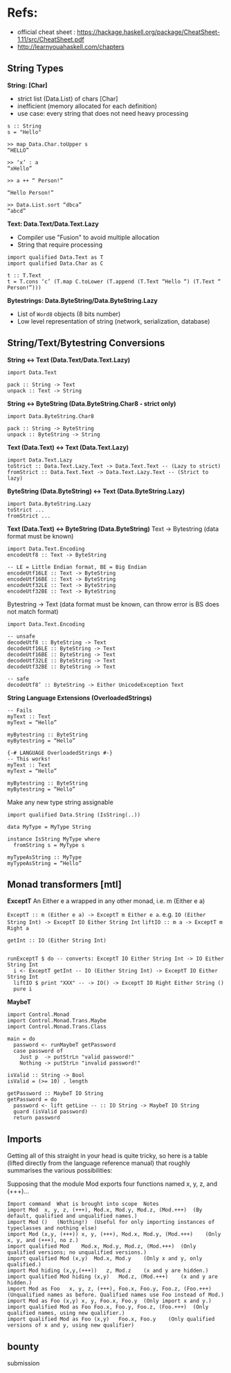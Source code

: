 # Refs:

- official cheat sheet : https://hackage.haskell.org/package/CheatSheet-1.11/src/CheatSheet.pdf
- http://learnyouahaskell.com/chapters

## String Types 

**String: [Char]**
- strict list (Data.List) of chars [Char]
- inefficient (memory allocated for each definition)
- use case: every string that does not need heavy processing

```
s :: String
s = "Hello"

>> map Data.Char.toUpper s
“HELLO”

>> ‘x’ : a
“xHello”

>> a ++ “ Person!”

“Hello Person!”

>> Data.List.sort “dbca”
“abcd”
```

**Text: Data.Text/Data.Text.Lazy**
- Compiler use "Fusion" to avoid multiple allocation
- String that require processing

```
import qualified Data.Text as T
import qualified Data.Char as C

t :: T.Text
t = T.cons ‘c’ (T.map C.toLower (T.append (T.Text “Hello “) (T.Text “ Person!”)))
```

**Bytestrings: Data.ByteString/Data.ByteString.Lazy**
- List of `Word8` objects (8 bits number)
- Low level representation of string (network, serialization, database)


## String/Text/Bytestring Conversions

**String <-> Text (Data.Text/Data.Text.Lazy)**
```
import Data.Text

pack :: String -> Text
unpack :: Text -> String
```

**String <-> ByteString (Data.ByteString.Char8 - strict only)**
```
import Data.ByteString.Char8

pack :: String -> ByteString
unpack :: ByteString -> String
```

**Text (Data.Text) <-> Text (Data.Text.Lazy)**

```
import Data.Text.Lazy
toStrict :: Data.Text.Lazy.Text -> Data.Text.Text -- (Lazy to strict)
fromStrict :: Data.Text.Text -> Data.Text.Lazy.Text -- (Strict to lazy)
```

**ByteString (Data.ByteString) <-> Text (Data.ByteString.Lazy)**
```
import Data.ByteString.Lazy
toStrict ...
fromStrict ...
```

**Text (Data.Text) <-> ByteString (Data.ByteString)**
Text -> Bytestring (data format must be known)
```
import Data.Text.Encoding
encodeUtf8 :: Text -> ByteString

-- LE = Little Endian format, BE = Big Endian
encodeUtf16LE :: Text -> ByteString
encodeUtf16BE :: Text -> ByteString
encodeUtf32LE :: Text -> ByteString
encodeUtf32BE :: Text -> ByteString
```

Bytestring -> Text (data format must be known, can throw error is BS does not match format)
```
import Data.Text.Encoding

-- unsafe
decodeUtf8 :: ByteString -> Text
decodeUtf16LE :: ByteString -> Text
decodeUtf16BE :: ByteString -> Text
decodeUtf32LE :: ByteString -> Text
decodeUtf32BE :: ByteString -> Text

-- safe
decodeUtf8’ :: ByteString -> Either UnicodeException Text

```

**String Language Extensions (OverloadedStrings)**

```
-- Fails
myText :: Text
myText = “Hello”

myBytestring :: ByteString
myBytestring = “Hello”
```
```
{-# LANGUAGE OverloadedStrings #-}
-- This works!
myText :: Text
myText = “Hello”

myBytestring :: ByteString
myBytestring = “Hello”
```

Make any new type  string assignable
```
import qualified Data.String (IsString(..))

data MyType = MyType String

instance IsString MyType where
  fromString s = MyType s

myTypeAsString :: MyType
myTypeAsString = “Hello”
```
## Monad transformers [mtl]

**ExceptT**
An Either e a wrapped in any other monad, i.e. m (Either e a)


`ExceptT :: m (Either e a) -> ExceptT m Either e a`. e.g. `IO (Either String Int) -> ExceptT IO Either String Int`
`liftIO :: m a -> ExceptT m Right a` 

```
getInt :: IO (Either String Int)


runExceptT $ do -- converts: ExceptT IO Either String Int -> IO Either String Int
  i <- ExceptT getInt -- IO (Either String Int) -> ExceptT IO Either String Int
  liftIO $ print "XXX" -- -> IO() -> ExceptT IO Right Either String ()
  pure i
```

**MaybeT**

```
import Control.Monad 
import Control.Monad.Trans.Maybe 
import Control.Monad.Trans.Class 

main = do 
  password <- runMaybeT getPassword
  case password of 
    Just p  -> putStrLn "valid password!"
    Nothing -> putStrLn "invalid password!"

isValid :: String -> Bool
isValid = (>= 10) . length

getPassword :: MaybeT IO String 
getPassword = do 
  password <- lift getLine -- :: IO String -> MaybeT IO String
  guard (isValid password)
  return password 
```


## Imports

Getting all of this straight in your head is quite tricky, so here is a table (lifted directly from the language reference manual) that roughly summarises the various possibilities:

Supposing that the module Mod exports four functions named x, y, z, and (+++)...
```
Import command	What is brought into scope	Notes
import Mod	x, y, z, (+++), Mod.x, Mod.y, Mod.z, (Mod.+++)	(By default, qualified and unqualified names.)
import Mod ()	(Nothing!)	(Useful for only importing instances of typeclasses and nothing else)
import Mod (x,y, (+++))	x, y, (+++), Mod.x, Mod.y, (Mod.+++)	(Only x, y, and (+++), no z.)
import qualified Mod	Mod.x, Mod.y, Mod.z, (Mod.+++)	(Only qualified versions; no unqualified versions.)
import qualified Mod (x,y)	Mod.x, Mod.y	(Only x and y, only qualified.)
import Mod hiding (x,y,(+++))	z, Mod.z	(x and y are hidden.)
import qualified Mod hiding (x,y)	Mod.z, (Mod.+++)	(x and y are hidden.)
import Mod as Foo	x, y, z, (+++), Foo.x, Foo.y, Foo.z, (Foo.+++)	(Unqualified names as before. Qualified names use Foo instead of Mod.)
import Mod as Foo (x,y)	x, y, Foo.x, Foo.y	(Only import x and y.)
import qualified Mod as Foo	Foo.x, Foo.y, Foo.z, (Foo.+++)	(Only qualified names, using new qualifier.)
import qualified Mod as Foo (x,y)	Foo.x, Foo.y	(Only qualified versions of x and y, using new qualifier)
```



## bounty

submission



